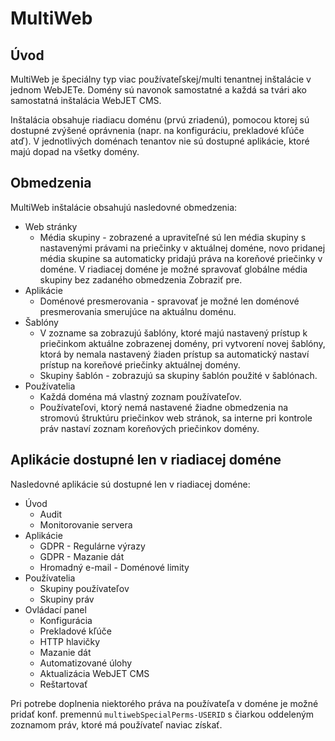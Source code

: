# MultiWeb

## Úvod

MultiWeb je špeciálny typ viac používateľskej/multi tenantnej inštalácie v jednom WebJETe. Domény sú navonok samostatné a každá sa tvári ako samostatná inštalácia WebJET CMS.

Inštalácia obsahuje riadiacu doménu (prvú zriadenú), pomocou ktorej sú dostupné zvýšené oprávnenia (napr. na konfiguráciu, prekladové kľúče atď). V jednotlivých doménach tenantov nie sú dostupné aplikácie, ktoré majú dopad na všetky domény.

## Obmedzenia

MultiWeb inštalácie obsahujú nasledovné obmedzenia:

- Web stránky
  - Média skupiny - zobrazené a upraviteľné sú len média skupiny s nastavenými právami na priečinky v aktuálnej doméne, novo pridanej média skupine sa automaticky pridajú práva na koreňové priečinky v doméne. V riadiacej doméne je možné spravovať globálne média skupiny bez zadaného obmedzenia Zobraziť pre.
- Aplikácie
  - Doménové presmerovania - spravovať je možné len doménové presmerovania smerujúce na aktuálnu doménu.
- Šablóny
  - V zozname sa zobrazujú šablóny, ktoré majú nastavený prístup k priečinkom aktuálne zobrazenej domény, pri vytvorení novej šablóny, ktorá by nemala nastavený žiaden prístup sa automatický nastaví prístup na koreňové priečinky aktuálnej domény.
  - Skupiny šablón - zobrazujú sa skupiny šablón použité v šablónach.
- Používatelia
  - Každá doména má vlastný zoznam používateľov.
  - Používateľovi, ktorý nemá nastavené žiadne obmedzenia na stromovú štruktúru priečinkov web stránok, sa interne pri kontrole práv nastaví zoznam koreňových priečinkov domény.

## Aplikácie dostupné len v riadiacej doméne

Nasledovné aplikácie sú dostupné len v riadiacej doméne:

- Úvod
  - Audit
  - Monitorovanie servera
- Aplikácie
  - GDPR - Regulárne výrazy
  - GDPR - Mazanie dát
  - Hromadný e-mail - Doménové limity
- Používatelia
  - Skupiny používateľov
  - Skupiny práv
- Ovládací panel
  - Konfigurácia
  - Prekladové kľúče
  - HTTP hlavičky
  - Mazanie dát
  - Automatizované úlohy
  - Aktualizácia WebJET CMS
  - Reštartovať

Pri potrebe doplnenia niektorého práva na používateľa v doméne je možné pridať konf. premennú `multiwebSpecialPerms-USERID` s čiarkou oddeleným zoznamom práv, ktoré má používateľ naviac získať.